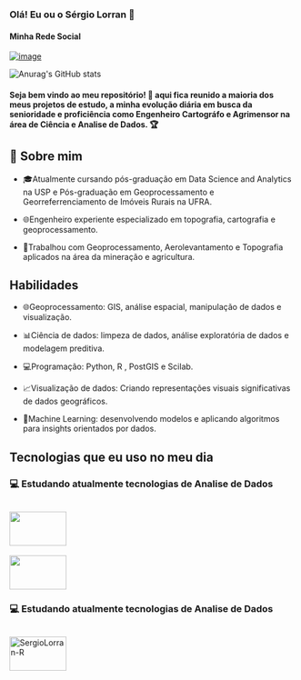 
### Olá! Eu ou o Sérgio Lorran 👋


#### Minha Rede Social 

[![image](https://github.com/SergioLorran/SergioLorran/assets/92883870/e9542a57-2ab2-427b-a4fc-f659fa73e39f)](https://www.linkedin.com/in/sergio-lorran-eng-cartografo-e-agrimensor/)


![Anurag's GitHub stats](https://github-readme-stats.vercel.app/api?username=SergioLorran&show_icons=true&theme=dark)




#### Seja bem vindo ao meu repositório! 👋 aqui fica reunido a maioria dos meus projetos de estudo, a minha evolução diária em busca da senioridade e proficiência como Engenheiro Cartográfo e Agrimensor na área de Ciência e Analise de Dados. 🏆


## 📖 Sobre mim

- 🎓Atualmente cursando pós-graduação em Data Science and Analytics na USP e Pós-graduação em Geoprocessamento e Georreferrenciamento de Imóveis Rurais na UFRA.


- 🌐Engenheiro experiente especializado em topografia, cartografia e geoprocessamento.
  
- 💼Trabalhou com Geoprocessamento, Aerolevantamento e Topografia aplicados na área da mineração e agricultura.



## Habilidades

- 🌐Geoprocessamento: GIS, análise espacial, manipulação de dados e visualização.

- 📊Ciência de dados: limpeza de dados, análise exploratória de dados e modelagem preditiva.

- 💻Programação: Python, R , PostGIS e Scilab.

- 📈Visualização de dados: Criando representações visuais significativas de dados geográficos.

- 🧠Machine Learning: desenvolvendo modelos e aplicando algoritmos para insights orientados por dados.


## Tecnologias que eu uso no meu dia 


### 💻 Estudando atualmente tecnologias de Analise de Dados

<div style="display: inline_block"><br>
  <img align="center" alt="" height="60" width="100" src="https://cdn.jsdelivr.net/gh/devicons/devicon/icons/r/r-original.svg" />
</div>


<div style="display: inline_block"><br>
  <img align="center" alt="" height="60" width="100" src="https://cdn.jsdelivr.net/gh/devicons/devicon/icons/python/python-original-wordmark.svg" />
</div>


### 💻 Estudando atualmente tecnologias de Analise de Dados

<div style="display: inline_block"><br>
  <img align="center" alt="SergioLorran-R" height="60" width="100" src="https://cdn.jsdelivr.net/gh/devicons/devicon/icons/postgresql/postgresql-original-wordmark.svg" />
</div>














